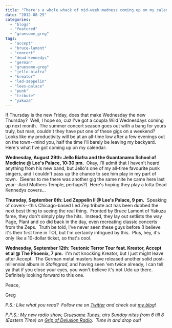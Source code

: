 ```yaml
---
title: "There's a whole whack of mid-week madness coming up on my calendar..."
date: "2012-08-25"
categories: 
  - "blogs"
  - "featured"
  - "gruesome_greg"
tags: 
  - "accept"
  - "bruce-lamont"
  - "concert"
  - "dead-kennedys"
  - "german"
  - "gruesome-greg"
  - "jello-biafra"
  - "kreator"
  - "led-zeppelin"
  - "lees-palace"
  - "punk"
  - "tribute"
  - "yakuza"
---
```


If Thursday is the new Friday, does that make Wednesday the new Thursday?  Well, I hope so, cuz I've got a coupla Wild Wednesdays coming up next month.  The summer concert season goes out with a bang for yours truly, but man, couldn't they have put one of these gigs on a weekend?  Looks like my productivity will be at an all-time low after a few evenings out on the town--mind you, half the time I'll barely be leaving my backyard.  Here's what I've got coming up on my calendar:

**Wednesday, August 29th: Jello Biafra and the Guantanamo School of Medicine @ Lee's Palace, 10:30 pm.**  Okay, I'll admit that I haven't heard anything from his new band, but Jello's one of my all-time favourite punk singers, and I couldn't pass up the chance to see him play in my part of town.  (Seems to me there was another gig the same nite he came here last year--Acid Mothers Temple, perhaps?)  Here's hoping they play a lotta Dead Kennedys covers...

**Thursday, September 6th: Led Zeppelin II @ Lee's Palace, 9 pm.**  Speaking of covers--this Chicago-based Led Zep tribute act has been dubbed the next best thing to seeing the real thing.  Fronted by Bruce Lamont of Yakuza fame, they don't simply play the hits.  Instead, they lay out setlists the way Page, Plant and co did back in the day, even recreating classic concerts from the Zeps.  Truth be told, I've never seen these guys before (I believe it's their first time in TO), but I'm certainly intrigued by this.  Plus, hey, it's only like a 10-dollar ticket, so that's cool.

**Wednesday, September 12th: Teutonic Terror Tour feat. Kreator, Accept et al @ The Phoenix, 7 pm.**  I'm not knocking Kreator, but I just might leave after Accept.  The German metal masters have released another solid post-millennial album in _Stalingrad_, and having seen 'em twice already, I can tell ya that if you close your eyes, you won't believe it's not Udo up there.  Definitely looking forward to this one.

Peace,

Greg

_P.S.: Like what you read?  Follow me on [Twitter](http://twitter.com/gruesomeviews) and check out [my blog](http://gruesomeviews.com/)!_

_P.P.S.: My new radio show, [Gruesome Tunes](http://gruesomeviews.com/category/music/gruesome-tunes/), airs Sunday nites from 6 till 8 (Eastern Time) on [Grip of Delusion Radio](http://www.steamingheathen.com/delusion/).  Tune in and drop out!_
